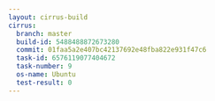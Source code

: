 ```yaml
---
layout: cirrus-build
cirrus:
  branch: master
  build-id: 5488488872673280
  commit: 01faa5a2e407bc42137692e48fba822e931f47c6
  task-id: 6576119077404672
  task-number: 9
  os-name: Ubuntu
  test-result: 0
---
```

